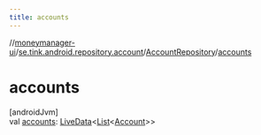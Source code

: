 ```yaml
---
title: accounts
---
```

//[moneymanager-ui](../../../index.html)/[se.tink.android.repository.account](../index.html)/[AccountRepository](index.html)/[accounts](accounts.html)



# accounts



[androidJvm]\
val [accounts](accounts.html): [LiveData](https://developer.android.com/reference/kotlin/androidx/lifecycle/LiveData.html)&lt;[List](https://kotlinlang.org/api/latest/jvm/stdlib/kotlin.collections/-list/index.html)&lt;[Account](../../com.tink.model.account/-account/index.html)&gt;&gt;




